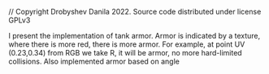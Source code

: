 // Copyright Drobyshev Danila 2022. Source code distributed under license GPLv3


I present the implementation of tank armor. Armor is indicated by a texture, where there is more red, there is more armor.
For example, at point UV (0.23,0.34) from RGB we take R, it will be armor, no more hard-limited collisions.
Also implemented armor based on angle
